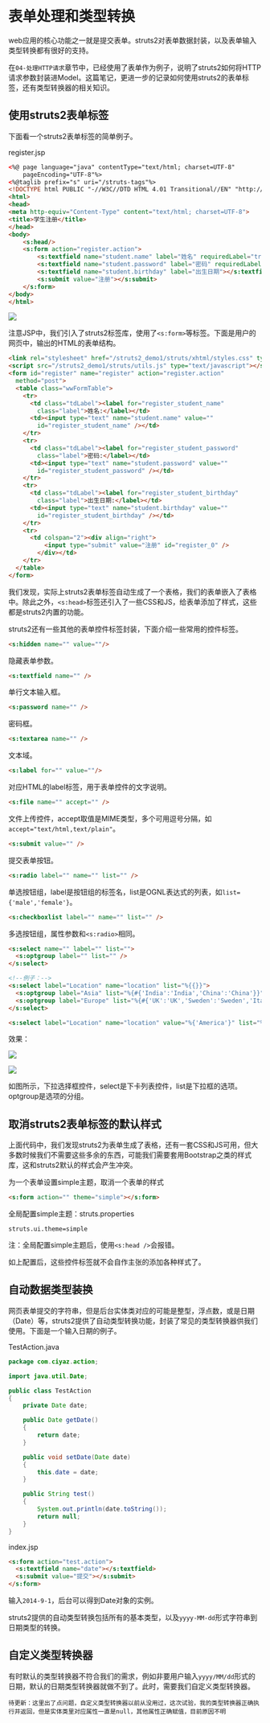 # 表单处理和类型转换

web应用的核心功能之一就是提交表单。struts2对表单数据封装，以及表单输入类型转换都有很好的支持。

在`04-处理HTTP请求`章节中，已经使用了表单作为例子，说明了struts2如何将HTTP请求参数封装进Model。这篇笔记，更进一步的记录如何使用struts2的表单标签，还有类型转换器的相关知识。

## 使用struts2表单标签

下面看一个struts2表单标签的简单例子。

register.jsp
```html
<%@ page language="java" contentType="text/html; charset=UTF-8"
	pageEncoding="UTF-8"%>
<%@taglib prefix="s" uri="/struts-tags"%>
<!DOCTYPE html PUBLIC "-//W3C//DTD HTML 4.01 Transitional//EN" "http://www.w3.org/TR/html4/loose.dtd">
<html>
<head>
<meta http-equiv="Content-Type" content="text/html; charset=UTF-8">
<title>学生注册</title>
</head>
<body>
	<s:head/>
	<s:form action="register.action">
		<s:textfield name="student.name" label="姓名" requiredLabel="true"></s:textfield>
		<s:textfield name="student.password" label="密码" requiredLabel="true"></s:textfield>
		<s:textfield name="student.birthday" label="出生日期"></s:textfield>
		<s:submit value="注册"></s:submit>
	</s:form>
</body>
</html>
```

![](res/1.png)

注意JSP中，我们引入了struts2标签库，使用了`<s:form>`等标签。下面是用户的网页中，输出的HTML的表单结构。

```html
<link rel="stylesheet" href="/struts2_demo1/struts/xhtml/styles.css" type="text/css"/>
<script src="/struts2_demo1/struts/utils.js" type="text/javascript"></script>
<form id="register" name="register" action="register.action"
  method="post">
  <table class="wwFormTable">
    <tr>
      <td class="tdLabel"><label for="register_student_name"
        class="label">姓名:</label></td>
      <td><input type="text" name="student.name" value=""
        id="register_student_name" /></td>
    </tr>
    <tr>
      <td class="tdLabel"><label for="register_student_password"
        class="label">密码:</label></td>
      <td><input type="text" name="student.password" value=""
        id="register_student_password" /></td>
    </tr>
    <tr>
      <td class="tdLabel"><label for="register_student_birthday"
        class="label">出生日期:</label></td>
      <td><input type="text" name="student.birthday" value=""
        id="register_student_birthday" /></td>
    </tr>
    <tr>
      <td colspan="2"><div align="right">
          <input type="submit" value="注册" id="register_0" />
        </div></td>
    </tr>
  </table>
</form>
```

我们发现，实际上struts2表单标签自动生成了一个表格，我们的表单嵌入了表格中。除此之外，`<s:head>`标签还引入了一些CSS和JS，给表单添加了样式，这些都是struts2内置的功能。

struts2还有一些其他的表单控件标签封装，下面介绍一些常用的控件标签。

```html
<s:hidden name="" value=""/>
```

隐藏表单参数。

```html
<s:textfield name="" />
```

单行文本输入框。

```html
<s:password name="" />
```

密码框。

```html
<s:textarea name="" />
```

文本域。

```html
<s:label for="" value=""/>
```

对应HTML的label标签，用于表单控件的文字说明。

```html
<s:file name="" accept="" />
```

文件上传控件，accept取值是MIME类型，多个可用逗号分隔，如`accept="text/html,text/plain"`。

```html
<s:submit value="" />
```

提交表单按钮。

```html
<s:radio label="" name="" list="" />
```

单选按钮组，label是按钮组的标签名，list是OGNL表达式的列表，如`list={'male','female'}`。

```html
<s:checkboxlist label="" name="" list="" />
```

多选按钮组，属性参数和`<s:radio>`相同。

```html
<s:select name="" label="" list="">
  <s:optgroup label="" list="" />
</s:select>

<!--例子：-->
<s:select label="Location" name="location" list="%{{}}">
  <s:optgroup label="Asia" list="%{#{'India':'India','China':'China'}}" />
  <s:optgroup label="Europe" list="%{#{'UK':'UK','Sweden':'Sweden','Italy':'Italy'}}" />
</s:select>

<s:select label="Location" name="location" value="%{'America'}" list="%{#{'America':'America','China':'China'}}" />
```

效果：

![](res/2.png)

![](res/3.png)

如图所示，下拉选择框控件，select是下卡列表控件，list是下拉框的选项。optgroup是选项的分组。

## 取消struts2表单标签的默认样式

上面代码中，我们发现struts2为表单生成了表格，还有一套CSS和JS可用，但大多数时候我们不需要这些多余的东西，可能我们需要套用Bootstrap之类的样式库，这和struts2默认的样式会产生冲突。

为一个表单设置simple主题，取消一个表单的样式
```html
<s:form action="" theme="simple"></s:form>
```

全局配置simple主题：struts.properties
```
struts.ui.theme=simple
```

注：全局配置simple主题后，使用`<s:head />`会报错。

如上配置后，这些控件标签就不会自作主张的添加各种样式了。

## 自动数据类型装换

网页表单提交的字符串，但是后台实体类对应的可能是整型，浮点数，或是日期（Date）等，struts2提供了自动类型转换功能，封装了常见的类型转换器供我们使用。下面是一个输入日期的例子。

TestAction.java
```java
package com.ciyaz.action;

import java.util.Date;

public class TestAction
{
	private Date date;

	public Date getDate()
	{
		return date;
	}

	public void setDate(Date date)
	{
		this.date = date;
	}

	public String test()
	{
		System.out.println(date.toString());
		return null;
	}
}
```

index.jsp
```html
<s:form action="test.action">
  <s:textfield name="date"></s:textfield>
  <s:submit value="提交"></s:submit>
</s:form>
```

输入`2014-9-1`，后台可以得到Date对象的实例。

struts2提供的自动类型转换包括所有的基本类型，以及`yyyy-MM-dd`形式字符串到日期类型的转换。

## 自定义类型转换器

有时默认的类型转换器不符合我们的需求，例如非要用户输入`yyyy/MM/dd`形式的日期，默认的日期类型转换器就做不到了。此时，需要我们自定义类型转换器。

```
待更新：这里出了点问题，自定义类型转换器以前从没用过，这次试验，我的类型转换器正确执行并返回，但是实体类里对应属性一直是null，其他属性正确赋值，目前原因不明
```
